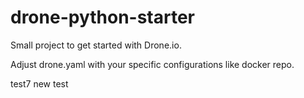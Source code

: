 # drone-python-starter
Small project to get started with Drone.io.

Adjust drone.yaml with your specific configurations like docker repo.


test7
new test
